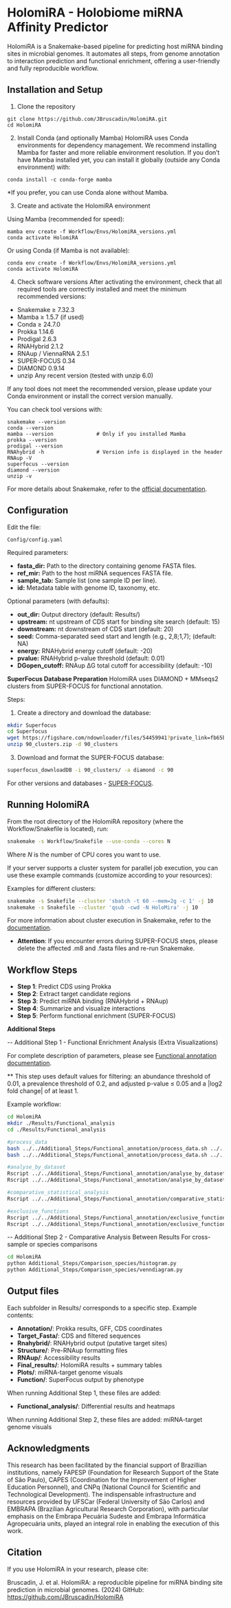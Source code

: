 # HolomiRA - Holobiome miRNA Affinity Predictor

HolomiRA is a Snakemake-based pipeline for predicting host miRNA binding sites in microbial genomes. It automates all steps, from genome annotation to interaction prediction and functional enrichment, offering a user-friendly and fully reproducible workflow.

## Installation and Setup
1. Clone the repository

```shell
git clone https://github.com/JBruscadin/HolomiRA.git
cd HolomiRA
```

2. Install Conda (and optionally Mamba)
HolomiRA uses Conda environments for dependency management.
We recommend installing Mamba for faster and more reliable environment resolution.
If you don’t have Mamba installed yet, you can install it globally (outside any Conda environment) with:

```shell
conda install -c conda-forge mamba
```
*If you prefer, you can use Conda alone without Mamba.

3. Create and activate the HolomiRA environment

Using Mamba (recommended for speed):
```shell
mamba env create -f Workflow/Envs/HolomiRA_versions.yml
conda activate HolomiRA
```

Or using Conda (if Mamba is not available):
```shell
conda env create -f Workflow/Envs/HolomiRA_versions.yml
conda activate HolomiRA
```

4. Check software versions
After activating the environment, check that all required tools are correctly installed and meet the minimum recommended versions:
* Snakemake	≥ 7.32.3
* Mamba	≥ 1.5.7 (if used)
* Conda	≥ 24.7.0
* Prokka	1.14.6
* Prodigal	2.6.3
* RNAHybrid	2.1.2
* RNAup / ViennaRNA	2.5.1
* SUPER-FOCUS	0.34
* DIAMOND	0.9.14
* unzip	Any recent version (tested with unzip 6.0)

If any tool does not meet the recommended version, please update your Conda environment or install the correct version manually.

You can check tool versions with:
```shell
snakemake --version
conda --version
mamba --version              # Only if you installed Mamba
prokka --version
prodigal --version
RNAhybrid -h                 # Version info is displayed in the header
RNAup -V
superfocus --version
diamond --version
unzip -v
```

For more details about Snakemake, refer to the [official documentation](https://snakemake.readthedocs.io/en/stable/index.html).

## Configuration

Edit the file: 

```shell
Config/config.yaml
```

Required parameters:

* **fasta_dir:** Path to the directory containing genome FASTA files.
* **ref_mir:** Path to the host miRNA sequences FASTA file.
* **sample_tab:** Sample list (one sample ID per line). 
* **id:** Metadata table with genome ID, taxonomy, etc.


Optional parameters (with defaults):
* **out_dir:**  Output directory (default: Results/)
* **upstream:** nt upstream of CDS start for binding site search (default: 15)
* **downstream:** nt downstream of CDS start (default: 20)
* **seed:** Comma-separated seed start and length (e.g., 2,8;1,7); (default: NA)
* **energy:** RNAHybrid energy cutoff (default: -20)
* **pvalue:** RNAHybrid p-value threshold (default: 0.01)
* **DGopen_cutoff:** RNAup ΔG total cutoff for accessibility (default: -10)


**SuperFocus Database Preparation**
HolomiRA uses DIAMOND + MMseqs2 clusters from SUPER-FOCUS for functional annotation.

Steps:

1. Create a directory and download the database:
```bash
mkdir Superfocus
cd Superfocus
wget https://figshare.com/ndownloader/files/54459941?private_link=fb65bc6be0fb68ebbaf2 -O 90_clusters.zip
unzip 90_clusters.zip -d 90_clusters
```

3. Download and format the SUPER-FOCUS database:
```bash
superfocus_downloadDB -i 90_clusters/ -a diamond -c 90
```

For other versions and databases - [SUPER-FOCUS](https://github.com/metageni/SUPER-FOCUS).

## Running HolomiRA

From the root directory of the HolomiRA repository (where the Workflow/Snakefile is located), run:

```bash
snakemake -s Workflow/Snakefile --use-conda --cores N 
```
Where *N* is the number of CPU cores you want to use.

If your server supports a cluster system for parallel job execution, you can use these example commands (customize according to your resources):

Examples for different clusters:
```bash
snakemake -s Snakefile --cluster 'sbatch -t 60 --mem=2g -c 1' -j 10
snakemake -s Snakefile --cluster 'qsub -cwd -N HoloMira' -j 10
```
For more information about cluster execution in Snakemake, refer to the [documentation](https://snakemake.readthedocs.io/en/v7.19.1/executing/cluster.html).

* **Attention**: If you encounter errors during SUPER-FOCUS steps, please delete the affected .m8 and .fasta files and re-run Snakemake.

## Workflow Steps

* **Step 1**: Predict CDS using Prokka
* **Step 2**: Extract target candidate regions
* **Step 3**: Predict miRNA binding (RNAHybrid + RNAup)
* **Step 4**: Summarize and visualize interactions
* **Step 5**: Perform functional enrichment (SUPER-FOCUS)


**Additional Steps** 

-- Additional Step 1 - Functional Enrichment Analysis (Extra Visualizations)

For complete description of parameters, please see [Functional annotation documentation](Additional_Steps/Functional_annotation/Documentation).

** This step uses default values for filtering: an abundance threshold of 0.01, a prevalence threshold of 0.2, and adjusted p-value ≤ 0.05 and a |log2 fold change| of at least 1.

Example workflow:

```bash
cd HolomiRA
mkdir ./Results/Functional_analysis
cd ./Results/Functional_analysis

#process_data
bash ../../Additional_Steps/Functional_annotation/process_data.sh ../../Results/function/microbial genomes_Feces/output_subsystem_level_3.xls relab MAG Feces
bash ../../Additional_Steps/Functional_annotation/process_data.sh ../../Results/function/microbial genomes_Rumen/output_subsystem_level_3.xls relab MAG Rumen

#analyse_by_dataset
Rscript ../../Additional_Steps/Functional_annotation/analyse_by_dataset.R --input_file level_3_MAG_Feces_relab.txt --dataset_name Feces --sample_type MAG --abundance_threshold 0.01 --prevalence_threshold 0.2 --top 10 --color_data blue  
Rscript ../../Additional_Steps/Functional_annotation/analyse_by_dataset.R level_3_MAG_Rumen_relab.txt --dataset_name Rumen --sample_type MAG --abundance_threshold 0.01 --prevalence_threshold 0.2 --top 10 --color_data red

#comparative_statistical_analysis
Rscript ../../Additional_Steps/Functional_annotation/comparative_statistical_analysis.R --input_data1 level_3_MAG_Feces_relab.txt --input_data2 level_3_MAG_Rumen_relab.txt --dataset_name1 Feces --dataset_name2 Rumen --sample_type MAG --abundance_threshold 0.01 --prevalence_threshold 0.2 --padj 0.05 --log_threshold 1 --color_data1 "#FF5733" --color_data2 "#33FF57" --heatmap_color "purple"

#exclusive_functions
Rscript ../../Additional_Steps/Functional_annotation/exclusive_functions.R --input_file exclusive_functions_MAG_level_3_decrease_RME.txt --dataset_name decrease_RME --sample_type MAG --top 10 --color_graph green
Rscript ../../Additional_Steps/Functional_annotation/exclusive_functions.R --input_file exclusive_functions_MAG_level_3_increase_RME.txt --dataset_name increase_RME  --sample_type MAG --top 10 --color_graph red

```


-- Additional Step 2 - Comparative Analysis Between Results
For cross-sample or species comparisons

```bash
cd HolomiRA
python Additional_Steps/Comparison_species/histogram.py
python Additional_Steps/Comparison_species/venndiagram.py
```

## Output files

Each subfolder in Results/ corresponds to a specific step. Example contents:

* **Annotation/**: Prokka results, GFF, CDS coordinates
* **Target_Fasta/**: CDS and filtered sequences
* **Rnahybrid/**: RNAHybrid output (putative target sites)
* **Structure/**: Pre-RNAup formatting files
* **RNAup/**: Accessibility results
* **Final_results/**: HolomiRA results + summary tables
* **Plots/**: miRNA-target genome visuals
* **Function/**: SuperFocus output by phenotype

When running Additional Step 1, these files are added:

* **Functional_analysis/**: Differential results and heatmaps

When running Additional Step 2, these files are added: miRNA-target genome visuals

## Acknowledgments

This research has been facilitated by the financial support of Brazillian institutions, namely FAPESP (Foundation for Research Support of the State of São Paulo), CAPES (Coordination for the Improvement of Higher Education Personnel), and CNPq (National Council for Scientific and Technological Development). The indispensable infrastructure and resources provided by UFSCar (Federal University of São Carlos) and EMBRAPA (Brazilian Agricultural Research Corporation), with particular emphasis on the Embrapa Pecuária Sudeste and Embrapa Informática Agropecuária units, played an integral role in enabling the execution of this work.

## Citation

If you use HolomiRA in your research, please cite:

Bruscadin, J. et al. HolomiRA: a reproducible pipeline for miRNA binding site prediction in microbial genomes. (2024) GitHub: https://github.com/JBruscadin/HolomiRA





